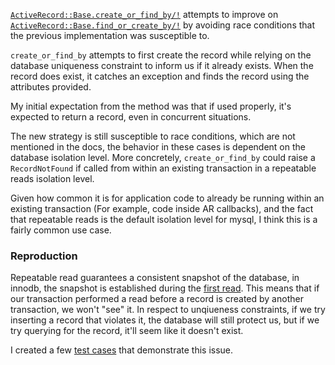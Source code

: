 [`ActiveRecord::Base.create_or_find_by/!`](https://apidock.com/rails/v6.0.0/ActiveRecord/Relation/create_or_find_by) attempts to improve on [`ActiveRecord::Base.find_or_create_by/!`](https://apidock.com/rails/v6.0.0/ActiveRecord/Relation/find_or_create_by) by avoiding race conditions that the previous implementation was susceptible to.

`create_or_find_by` attempts to first create the record while relying on the database uniqueness constraint to inform us if it already exists.
When the record does exist, it catches an exception and finds the record using the attributes provided. 

My initial expectation from the method was that if used properly, it's expected to return a record, even in concurrent situations.

The new strategy is still susceptible to race conditions, which are not mentioned in the docs, the behavior in these cases is dependent on the database isolation level. More concretely, `create_or_find_by` could raise a `RecordNotFound` if called from within an existing transaction in a repeatable reads isolation level.

Given how common it is for application code to already be running within an existing transaction (For example, code inside AR callbacks), and the fact that repeatable reads is the default isolation level for mysql, I think this is a fairly common use case.

### Reproduction

Repeatable read guarantees a consistent snapshot of the database, in innodb, the snapshot is established during the [first read](https://dev.mysql.com/doc/refman/8.0/en/innodb-transaction-isolation-levels.html). This means that if our transaction performed a read before a record is created by another transaction, we won't "see" it. In respect to unqiueness constraints, if we try inserting a record that violates it, the database will still protect us, but if we try querying for the record, it'll seem like it doesn't exist.

I created a few [test cases](https://gist.github.com/mzruya/603f722ede1615fd7957cfd95a4d466c#file-test_create_or_find_by_race_condition-rb-L106) that demonstrate this issue. 
